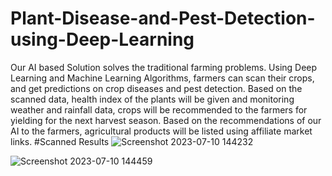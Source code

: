 # Plant-Disease-and-Pest-Detection-using-Deep-Learning
Our AI based Solution solves the traditional farming problems. Using Deep Learning and Machine Learning Algorithms, farmers can scan their crops, and get predictions on crop diseases and pest detection. Based on the scanned data, health index of the plants will be given and monitoring weather and rainfall data, crops will be recommended to the farmers for yielding for the next harvest season. Based on the recommendations of our AI to the farmers, agricultural products will be listed using affiliate market links.
#Scanned Results
![Screenshot 2023-07-10 144232](https://github.com/hoomanbing/Plant-Disease-and-Pest-Detection-using-Deep-Learning-/assets/91937177/dd460d4e-2b3b-4b33-9306-36b7aea5db5c)

![Screenshot 2023-07-10 144459](https://github.com/hoomanbing/Plant-Disease-and-Pest-Detection-using-Deep-Learning-/assets/91937177/1a9366e6-26f3-42f8-a2e7-f45503144fe8)
